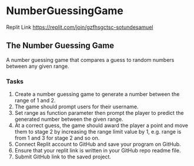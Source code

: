 # NumberGuessingGame

Replit Link
https://replit.com/join/gzfhsgctsc-sotundesamuel

## The Number Guessing Game
A number guessing game that compares a guess to random numbers between any given range.

### Tasks
1. Create a number guessing game to generate a number between the range of 1 and 2.
2. The game should prompt users for their username.
3. Set range as function parameter then prompt the player to predict the generated number between the given range.
4. At a correct guess, the game should award the player a point and move them to stage 2 by increasing the range limit value by 1, e.g. range is from 1 and 3 for stage 2 and so on.
5. Connect Replit account to GitHub and save your program on GitHub.
6. Ensure that your replit link is written in your GitHub repo readme file.
7. Submit GitHub link to the saved project.
 

